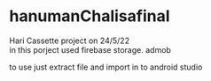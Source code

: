 # hanumanChalisafinal
Hari Cassette
project on 24/5/22  
in this porject used firebase storage. admob 


to use just extract file and import in to android studio
